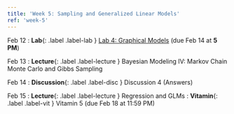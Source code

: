```yaml
---
title: 'Week 5: Sampling and Generalized Linear Models'
ref: 'week-5'
---
```


Feb 12
: **Lab**{: .label .label-lab } [Lab 4: Graphical Models](https://data102.datahub.berkeley.edu/hub/user-redirect/git-pull?repo=https%3A%2F%2Fgithub.com%2Fds-102%2Fsp24-materials&urlpath=lab%2Ftree%2Fsp24-materials%2Flab%2Flab04.ipynb&branch=main) (due Feb 14 at **5 PM**)

Feb 13
: **Lecture**{: .label .label-lecture } Bayesian Modeling IV: Markov Chain Monte Carlo and Gibbs Sampling

Feb 14
: **Discussion**{: .label .label-disc } Discussion 4 (Answers)

Feb 15
: **Lecture**{: .label .label-lecture } Regression and GLMs
: **Vitamin**{: .label .label-vit } Vitamin 5 (due Feb 18 at 11:59 PM)
